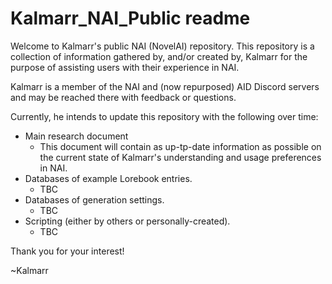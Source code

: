 # Kalmarr_NAI_Public readme

Welcome to Kalmarr's public NAI (NovelAI) repository.  This repository is a collection of information gathered by, and/or created by, Kalmarr for the purpose of assisting users with their experience in NAI.

Kalmarr is a member of the NAI and (now repurposed) AID Discord servers and may be reached there with feedback or questions.

Currently, he intends to update this repository with the following over time:

- Main research document
    - This document will contain as up-tp-date information as possible on the current state of Kalmarr's understanding and usage preferences in NAI.
- Databases of example Lorebook entries.
    - TBC
- Databases of generation settings.
    - TBC
- Scripting (either by others or personally-created).
    - TBC

Thank you for your interest!

~Kalmarr
